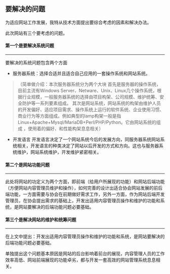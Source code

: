 ## 要解决的问题
为适应网站工作发展，我特从技术方面提出要综合考虑的因素和解决办法。

此次网站有三个要考虑的问题。

#### 第一个是要解决系统问题
---------
要解决的系统问题包含两个方面
* 服务器系统：选择合适并且适合自己应用的一套操作系统和网站系统。
>（简单做介绍：本次服务器系统分为两个大块
首先是服务器的操作系统，目前主流有Windows Server、Netware、Unix、Linux几个操作系统，根据行业规模，一般服务器系统的选择由项目构架、公司规模、维护统筹、安全防护等一系列要素组成。
其次是网站系统，网站系统的构架由维护人员的开发偏好、适应项目需求、操作系统上运行的软件系统、企业使用习惯、商业行为等方面组成。例如典型的lamp构架一般是指Linux+Apache+Mysql/MariaDB+Perl/PHP/Python。它由网站系统的组成 ，使用着的偏好、和性能构架息息相关）
* 开发语言 开发语言决定了一个网站系统今后的发展方向，同服务器系统网站系统相关，开发语言的种类决定了网站以后开发的方式和方向。这也与服务器系统维护，网站系统维护，开发维护紧密相关。

#### 第二个是网站功能问题
---------
此处将网站的功定义为两个方面，即前端（给用户所展现的功能）和网站后端功能（方便网站内容管理员维护和操作），如何完善的设计出适合协会网站发展的前后端功能，一方面需要与协会在前期做好需求工作，另外一方面，作为网站后端开发管理员，在协会提出需求的基础上，开发出适用内容管理员操作和维护的功能和系统，是网站要解决的后端功能问题必要基础。
#### 第三个是解决网站的维护和统筹问题
---------
在上文中提出：开发出适用内容管理员操作和维护的功能和系统，是网站要解决的后端功能问题必要基础。

单独提出这个问题基本原因是网站的后台影响着前台的展现，内容管理人员的工作效率高低、网站前端展现的功能卓劣，都与开发一套高效的网站管理系统息息相关。
